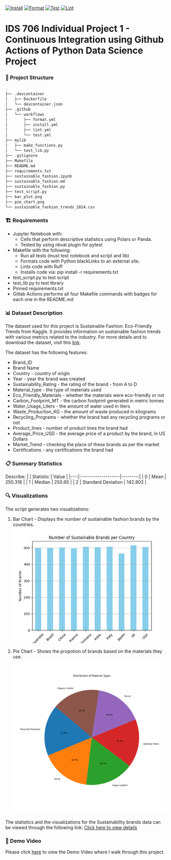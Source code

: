 [![Install](https://github.com/nogibjj/Nruta_Individual_Project_1/actions/workflows/install.yml/badge.svg)](https://github.com/nogibjj/Nruta_Individual_Project_1/actions/workflows/install.yml)
[![Format](https://github.com/nogibjj/Nruta_Individual_Project_1/actions/workflows/format.yml/badge.svg)](https://github.com/nogibjj/Nruta_Individual_Project_1/actions/workflows/format.yml)
[![Test](https://github.com/nogibjj/Nruta_Individual_Project_1/actions/workflows/test.yml/badge.svg)](https://github.com/nogibjj/Nruta_Individual_Project_1/actions/workflows/test.yml)
[![Lint](https://github.com/nogibjj/Nruta_Individual_Project_1/actions/workflows/lint.yml/badge.svg)](https://github.com/nogibjj/Nruta_Individual_Project_1/actions/workflows/lint.yml)

# IDS 706 Individual Project 1 - Continuous Integration using Github Actions of Python Data Science Project

### 📂 Project Structure
```
.
├── .devcontainer
│   ├── Dockerfile
│   └── devcontainer.json
├── .github
│   └── workflows
│       ├── format.yml
│       ├── install.yml
│       ├── lint.yml
│       └── test.yml
├── mylib
│   ├── make_functions.py
│   └── test_lib.py
├── .gitignore
├── Makefile
├── README.md
├── requirements.txt
├── sustainable_fashion.ipynb
├── sustainable_fashion.md
├── sustainable_fashion.py
├── test_script.py
├── bar_plot.png
├── pie_chart.png
└── sustainable_fashion_trends_2024.csv
```

### 🏗️ Requirements
- Jupyter Notebook with: 
    - Cells that perform descriptive statistics using Polars or Panda.
    - Tested by using nbval plugin for pytest
- Makefile with the following:
    - Run all tests (must test notebook and script and lib)
    - Formats code with Python blackLinks to an external site.
    - Lints code with Ruff
    - Installs code via:  pip install -r requirements.txt
- test_script.py to test script
- test_lib.py to test library
- Pinned requirements.txt
- Gitlab Actions performs all four Makefile commands with badges for each one in the README.md

### 📊 Dataset Description
The dataset used for this project is Sustainable Fashion: Eco-Friendly Trends from Kaggle. It provides information on sustainable fashion trends with various metrics related to the industry. For more details and to download the dataset, visit this [link](https://www.kaggle.com/datasets/waqi786/sustainable-fashion-eco-friendly-trends).

The dataset has the following features:
- Brand_ID
- Brand Name
- Country - country of origin
- Year - year the brand was created
- Sustainability_Rating - the rating of the brand - from A to D
- Material_type - the type of materials used
- Eco_Friendly_Materials - whether the materials were eco-friendly or not
- Carbon_Footprint_MT - the carbon footprint generated in metric tonnes
- Water_Usage_Liters - the amount of water used in liters
- Waste_Production_KG - the amount of waste produced in kilograms
- Recycling_Programs - whether the brand had any recycling programs or not
- Product_lines - number of product lines the brand had
- Average_Price_USD - the average price of a product by the brand, in US Dollars
- Market_Trend - checking the place of these brands as per the market
- Certifications - any certifications the brand had

### 📋 Summary Statistics 

Describe:
|    | Statistic          |   Value |
|---:|:-------------------|--------:|
|  0 | Mean               | 250.318 |
|  1 | Median             | 250.65  |
|  2 | Standard Deviation | 142.802 |

### 🔍 Visualizations
The script generates two visualizations:

1. Bar Chart - Displays the number of sustainable fashion brands by the countries.
![sustainablebrand_viz1](bar_plot.png)

2. Pie Chart - Shows the propotion of brands based on the materials they use.
![sustainablebrand_viz2](pie_chart.png)

The statistics and the visualizations for the Sustainability brands data can be viewed through the following link:
[Click here to view details](sustainable_fashion.md)

### 🎥 Demo Video
Please click [here](https://youtu.be/vLsw0h3YykQ) to view the Demo Video where I walk through this project.
